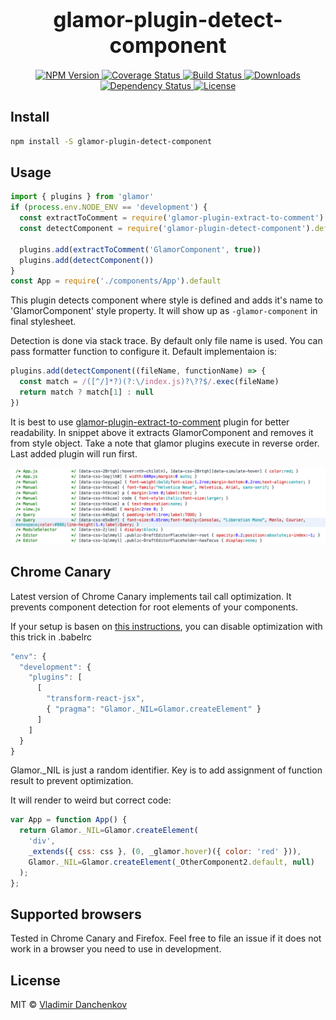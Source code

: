 <big><h1 align="center">glamor-plugin-detect-component</h1></big>

<p align="center">
  <a href="https://npmjs.org/package/glamor-plugin-detect-component">
    <img src="https://img.shields.io/npm/v/glamor-plugin-detect-component.svg?style=flat-square"
         alt="NPM Version">
  </a>

  <a href="https://coveralls.io/r/vdanchenkov/glamor-plugin-detect-component">
    <img src="https://img.shields.io/coveralls/vdanchenkov/glamor-plugin-detect-component.svg?style=flat-square"
         alt="Coverage Status">
  </a>

  <a href="https://travis-ci.org/vdanchenkov/glamor-plugin-detect-component">
    <img src="https://img.shields.io/travis/vdanchenkov/glamor-plugin-detect-component.svg?style=flat-square"
         alt="Build Status">
  </a>

  <a href="https://npmjs.org/package/glamor-plugin-detect-component">
    <img src="http://img.shields.io/npm/dm/glamor-plugin-detect-component.svg?style=flat-square"
         alt="Downloads">
  </a>

  <a href="https://david-dm.org/vdanchenkov/glamor-plugin-detect-component.svg">
    <img src="https://david-dm.org/vdanchenkov/glamor-plugin-detect-component.svg?style=flat-square"
         alt="Dependency Status">
  </a>

  <a href="https://github.com/vdanchenkov/glamor-plugin-detect-component/blob/master/LICENSE">
    <img src="https://img.shields.io/npm/l/glamor-plugin-detect-component.svg?style=flat-square"
         alt="License">
  </a>
</p>

<p align="center"><big>

</big></p>


## Install

```sh
npm install -S glamor-plugin-detect-component
```

## Usage

```js
import { plugins } from 'glamor'
if (process.env.NODE_ENV == 'development') {
  const extractToComment = require('glamor-plugin-extract-to-comment').default
  const detectComponent = require('glamor-plugin-detect-component').default

  plugins.add(extractToComment('GlamorComponent', true))
  plugins.add(detectComponent())
}
const App = require('./components/App').default
```

This plugin detects component where style is defined and adds it's name to 'GlamorComponent' style property. It will show up as `-glamor-component` in final stylesheet.

Detection is done via stack trace. By default only file name is used. You can pass formatter function to configure it. Default implementaion is:

```jsx
plugins.add(detectComponent((fileName, functionName) => {
  const match = /([^/]*?)(?:\/index.js)?\??$/.exec(fileName)
  return match ? match[1] : null
})
``` 

It is best to use [glamor-plugin-extract-to-comment](https://www.npmjs.com/package/glamor-plugin-extract-to-comment) plugin for better readability. In snippet above it extracts GlamorComponent and removes it from style object. Take a note that glamor plugins execute in reverse order. Last added plugin will run first.

<img src="screenshot.png" width="950"/>

## Chrome Canary
Latest version of Chrome Canary implements tail call optimization. It prevents component detection for root elements of your components. 

If your setup is basen on [this instructions](https://github.com/threepointone/glamor/blob/master/docs/createElement.md), you can disable optimization with this trick in .babelrc 

 ```js
 "env": {
   "development": {
     "plugins": [
       [
         "transform-react-jsx",
         { "pragma": "Glamor._NIL=Glamor.createElement" }
       ]
     ]
   }
 }
 ```

Glamor._NIL is just a random identifier. Key is to add assignment of function result to prevent optimization. 

It will render to weird but correct code:

```js
var App = function App() {
  return Glamor._NIL=Glamor.createElement(
    'div',
    _extends({ css: css }, (0, _glamor.hover)({ color: 'red' })),
    Glamor._NIL=Glamor.createElement(_OtherComponent2.default, null)
  );
};
```

## Supported browsers
Tested in Chrome Canary and Firefox. Feel free to file an issue if it does not work in a browser you need to use in development.

## License

MIT © [Vladimir Danchenkov](http://github.com/vdanchenkov)

[npm-url]: https://npmjs.org/package/glamor-plugin-detect-component
[npm-image]: https://img.shields.io/npm/v/glamor-plugin-detect-component.svg?style=flat-square

[travis-url]: https://travis-ci.org/vdanchenkov/glamor-plugin-detect-component
[travis-image]: https://img.shields.io/travis/vdanchenkov/glamor-plugin-detect-component.svg?style=flat-square

[coveralls-url]: https://coveralls.io/r/vdanchenkov/glamor-plugin-detect-component
[coveralls-image]: https://img.shields.io/coveralls/vdanchenkov/glamor-plugin-detect-component.svg?style=flat-square

[depstat-url]: https://david-dm.org/vdanchenkov/glamor-plugin-detect-component
[depstat-image]: https://david-dm.org/vdanchenkov/glamor-plugin-detect-component.svg?style=flat-square

[download-badge]: http://img.shields.io/npm/dm/glamor-plugin-detect-component.svg?style=flat-square
